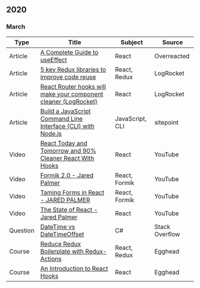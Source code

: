 ## 2020

### March

| Type | Title | Subject | Source |
|------|-------|---------|--------|
|Article|[A Complete Guide to useEffect](https://overreacted.io/a-complete-guide-to-useeffect/)|React|Overreacted|
|Article|[5 key Redux libraries to improve code reuse](https://blog.logrocket.com/5-redux-libraries-to-improve-code-reuse-9f93eaceaa83/)|React, Redux|LogRocket|
|Article|[React Router hooks will make your component cleaner (LogRocket)](https://blog.logrocket.com/react-router-hooks-will-make-your-component-cleaner/)|React|LogRocket|
|Article|[Build a JavaScript Command Line Interface (CLI) with Node.js](https://www.sitepoint.com/javascript-command-line-interface-cli-node-js/)|JavaScript, CLI|sitepoint|
|Video|[React Today and Tomorrow and 90% Cleaner React With Hooks](https://www.youtube.com/watch?v=dpw9EHDh2bM)|React|YouTube|
|Video|[Formik 2.0 - Jared Palmer](https://www.youtube.com/watch?v=uyLrwn8FdmM)|React, Formik|YouTube|
|Video|[Taming Forms in React - JARED PALMER](https://www.youtube.com/watch?v=oiNtnehlaTo)|React, Formik|YouTube|
|Video|[The State of React - Jared Palmer](https://www.youtube.com/watch?v=u_0ZMiQZr0k)|React|YouTube|
|Question|[DateTime vs DateTimeOffset](https://stackoverflow.com/questions/4331189/datetime-vs-datetimeoffset)|C#|Stack Overflow|
|Course|[Reduce Redux Boilerplate with Redux-Actions](https://egghead.io/courses/reduce-redux-boilerplate-with-redux-actions)|React, Redux|Egghead|
|Course|[An Introduction to React Hooks](https://egghead.io/playlists/an-introduction-to-react-hooks-78da2b22)|React|Egghead|
